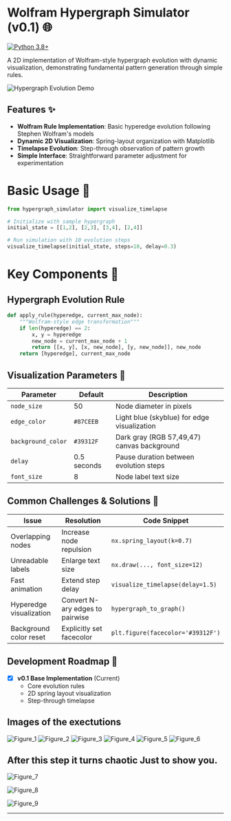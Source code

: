# Wolfram Hypergraph Simulator (v0.1) 🌐

[![Python 3.8+](https://img.shields.io/badge/Python-3.8%2B-blue)](https://www.python.org/)


A 2D implementation of Wolfram-style hypergraph evolution with dynamic visualization, demonstrating fundamental pattern generation through simple rules.

![Hypergraph Evolution Demo](https://media.giphy.com/media/v1.Y2lkPTc5MGI3NjExcDl4NnB6ZGZ3M2V4M2V5dW4wdjJ3eW1qY2Z6eGp4M3BvZ2l2eHZ0eSZlcD12MV9pbnRlcm5hbF9naWZfYnlfaWQmY3Q9Zw/ftAyb0CG1FNAIZt4SO/giphy.gif)

## Features ✨
- **Wolfram Rule Implementation**: Basic hyperedge evolution following Stephen Wolfram's models
- **Dynamic 2D Visualization**: Spring-layout organization with Matplotlib
- **Timelapse Evolution**: Step-through observation of pattern growth
- **Simple Interface**: Straightforward parameter adjustment for experimentation

# Basic Usage 🚀
```python
from hypergraph_simulator import visualize_timelapse

# Initialize with sample hypergraph
initial_state = [[1,2], [2,3], [3,4], [2,4]]

# Run simulation with 10 evolution steps
visualize_timelapse(initial_state, steps=10, delay=0.3)
```
# Key Components 🔧
## Hypergraph Evolution Rule
```python
def apply_rule(hyperedge, current_max_node):
    """Wolfram-style edge transformation"""
    if len(hyperedge) == 2:
        x, y = hyperedge
        new_node = current_max_node + 1
        return [[x, y], [x, new_node], [y, new_node]], new_node
    return [hyperedge], current_max_node
```

## Visualization Parameters 🔧  
| Parameter          | Default      | Description                                  |  
|--------------------|--------------|----------------------------------------------|  
| `node_size`        | 50           | Node diameter in pixels                      |  
| `edge_color`       | `#87CEEB`    | Light blue (skyblue) for edge visualization  |  
| `background_color` | `#39312F`    | Dark gray (RGB 57,49,47) canvas background    |  
| `delay`            | 0.5 seconds  | Pause duration between evolution steps       |  
| `font_size`        | 8            | Node label text size                         |  

## Common Challenges & Solutions 🚨  
| Issue                      | Resolution                                  | Code Snippet                          |  
|----------------------------|---------------------------------------------|---------------------------------------|  
| Overlapping nodes          | Increase node repulsion                    | `nx.spring_layout(k=0.7)`             |  
| Unreadable labels          | Enlarge text size                          | `nx.draw(..., font_size=12)`          |  
| Fast animation             | Extend step delay                          | `visualize_timelapse(delay=1.5)`      |  
| Hyperedge visualization    | Convert N-ary edges to pairwise            | `hypergraph_to_graph()`               |  
| Background color reset     | Explicitly set facecolor                   | `plt.figure(facecolor='#39312F')`     |  

## Development Roadmap 🧭  
- [x] **v0.1 Base Implementation** (Current)  
  - Core evolution rules  
  - 2D spring layout visualization  
  - Step-through timelapse  
  
## Images of the exectutions

![Figure_1](https://github.com/user-attachments/assets/8e77c3be-c5a6-48b7-9963-4d9f9e591b64)
![Figure_2](https://github.com/user-attachments/assets/220ae338-996a-4a26-8e5d-aa82ec2826cb)
![Figure_3](https://github.com/user-attachments/assets/e21db71c-dca7-42cc-a53b-77401a0552c7)
![Figure_4](https://github.com/user-attachments/assets/43a73fa2-d248-47f8-9441-e4bf746194b9)
![Figure_5](https://github.com/user-attachments/assets/16646597-246d-4d2f-894b-d3dad92f6807)
![Figure_6](https://github.com/user-attachments/assets/3b656fa7-dbdf-49a3-a151-99a2535add95)

## After this step it turns chaotic Just to show you.
![Figure_7](https://github.com/user-attachments/assets/d17c872a-1483-454f-87fe-e3d9ef3819e4)

![Figure_8](https://github.com/user-attachments/assets/9d2ae298-51a9-403c-a48f-5c8c6c24e55a)

![Figure_9](https://github.com/user-attachments/assets/a0ac07ee-4f19-40fd-972b-b266d1a40ef3)


--- 
  

